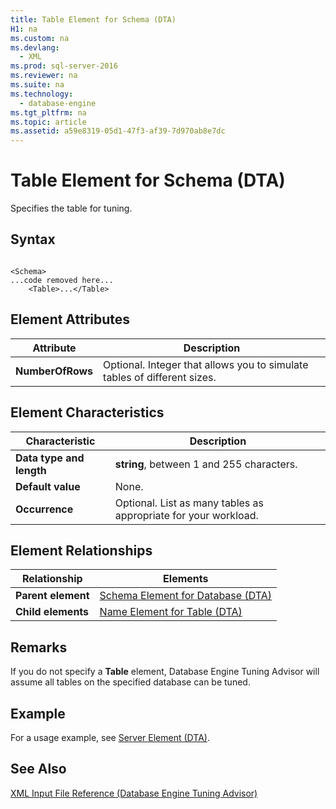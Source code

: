 ```yaml
---
title: Table Element for Schema (DTA)
H1: na
ms.custom: na
ms.devlang: 
  - XML
ms.prod: sql-server-2016
ms.reviewer: na
ms.suite: na
ms.technology: 
  - database-engine
ms.tgt_pltfrm: na
ms.topic: article
ms.assetid: a59e8319-05d1-47f3-af39-7d970ab8e7dc
---
```

# Table Element for Schema (DTA)
  Specifies the table for tuning.  
  
## Syntax  
  
```  
  
<Schema>  
...code removed here...  
    <Table>...</Table>  
```  
  
## Element Attributes  
  
|Attribute|Description|  
|---------------|-----------------|  
|**NumberOfRows**|Optional. Integer that allows you to simulate tables of different sizes.|  
  
## Element Characteristics  
  
|Characteristic|Description|  
|--------------------|-----------------|  
|**Data type and length**|**string**, between 1 and 255 characters.|  
|**Default value**|None.|  
|**Occurrence**|Optional. List as many tables as appropriate for your workload.|  
  
## Element Relationships  
  
|Relationship|Elements|  
|------------------|--------------|  
|**Parent element**|[Schema Element for Database &#40;DTA&#41;](../../Topics/TopicNameNotContainA/Schema-Element-for-Database--DTA-.md)|  
|**Child elements**|[Name Element for Table &#40;DTA&#41;](../../Topics/TopicNameNotContainA/Name-Element-for-Table--DTA-.md)|  
  
## Remarks  
 If you do not specify a **Table** element, Database Engine Tuning Advisor will assume all tables on the specified database can be tuned.  
  
## Example  
 For a usage example, see [Server Element &#40;DTA&#41;](../../Topics/TopicNameNotContainA/Server-Element--DTA-.md).  
  
## See Also  
 [XML Input File Reference &#40;Database Engine Tuning Advisor&#41;](../../Topics/TopicNameNotContainA/XML-Input-File-Reference--Database-Engine-Tuning-Advisor-.md)  
  
  